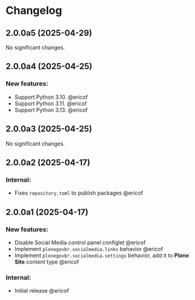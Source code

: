 # Changelog

<!--
   You should *NOT* be adding new change log entries to this file.
   You should create a file in the news directory instead.
   For helpful instructions, please see:
   https://github.com/plone/plone.releaser/blob/master/ADD-A-NEWS-ITEM.rst
-->

<!-- towncrier release notes start -->

## 2.0.0a5 (2025-04-29)

No significant changes.


## 2.0.0a4 (2025-04-25)


### New features:

- Support Python 3.10. @ericof 
- Support Python 3.11. @ericof 
- Support Python 3.13. @ericof 

## 2.0.0a3 (2025-04-25)

No significant changes.


## 2.0.0a2 (2025-04-17)


### Internal:

- Fixes `repository.toml` to publish packages @ericof 

## 2.0.0a1 (2025-04-17)


### New features:

- Disable Social Media control panel configlet @ericof 
- Implement `plonegovbr.socialmedia.links` behavior @ericof 
- Implement `plonegovbr.socialmedia.settings` behavior, add it to **Plone Site** content type @ericof 


### Internal:

- Initial release @ericof
